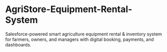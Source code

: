# AgriStore-Equipment-Rental-System
Salesforce-powered smart agriculture equipment rental &amp; inventory system for farmers, owners, and managers with digital booking, payments, and dashboards.
